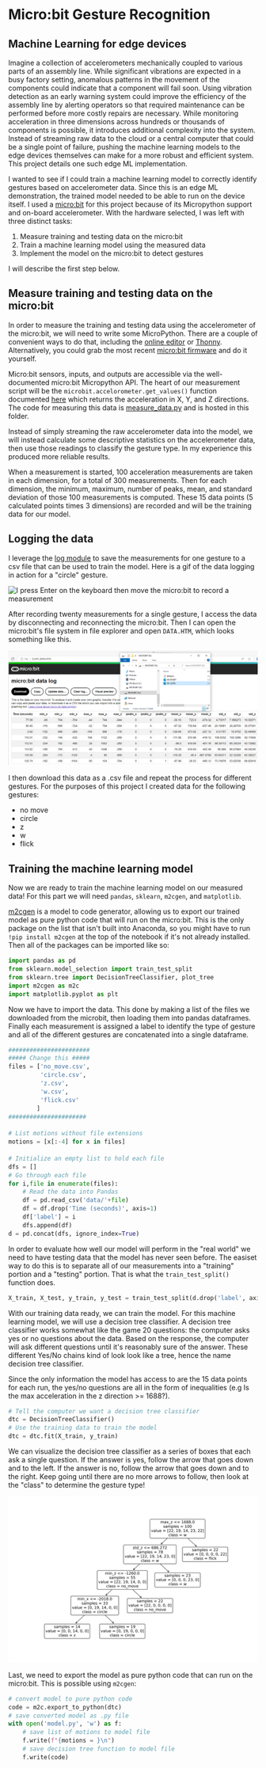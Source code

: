 # Micro:bit Gesture Recognition

## Machine Learning for edge devices
Imagine a collection of accelerometers mechanically coupled to various parts of an assembly line.
While significant vibrations are expected in a busy factory setting, anomalous patterns in the movement of the components could indicate that a component will fail soon.
Using vibration detection as an early warning system could improve the efficiency of the assembly line by alerting operators so that required maintenance can be performed before more costly repairs are necessary.
While monitoring acceleration in three dimensions across hundreds or thousands of components is possible, it introduces additional complexity into the system.
Instead of streaming raw data to the cloud or a central computer that could be a single point of failure, pushing the machine learning models to the edge devices themselves can make for a more robust and efficient system.
This project details one such edge ML implementation.

I wanted to see if I could train a machine learning model to correctly identify gestures based on accelerometer data.
Since this is an edge ML demonstration, the trained model needed to be able to run on the device itself.
I used a [micro:bit](https://microbit.org/get-started/user-guide/features-in-depth/) for this project because of its Micropython support and on-board accelerometer.
With the hardware selected, I was left with three distinct tasks:

1. Measure training and testing data on the micro:bit
1. Train a machine learning model using the measured data
1. Implement the model on the micro:bit to detect gestures

I will describe the first step below.

## Measure training and testing data on the micro:bit
In order to measure the training and testing data using the accelerometer of the micro:bit, we will need to write some MicroPython.
There are a couple of convenient ways to do that, including the [online editor](https://python.microbit.org/) or [Thonny](https://thonny.org/).
Alternatively, you could grab the most recent [micro:bit firmware](https://github.com/microbit-foundation/micropython-microbit-v2/releases) and do it yourself.

Micro:bit  sensors, inputs, and outputs are accessible via the well-documented micro:bit  Micropython API.
The heart of our measurement script will be the `microbit.accelorometer.get_values()` function documented [here](https://microbit-micropython.readthedocs.io/en/v2-docs/accelerometer.html#microbit.accelerometer.get_values) which returns the acceleration in X, Y, and Z directions.
The code for measuring this data is [measure_data.py](measure_data.py) and is hosted in this folder.

Instead of simply streaming the raw accelerometer data into the model, we will instead calculate some descriptive statistics on the accelerometer data, then use those readings to classify the gesture type.
In my experience this produced more reliable results.

When a measurement is started, 100 acceleration measurements are taken in each dimension, for a total of 300 measurements.
Then for each dimension, the minimum, maximum, number of peaks, mean, and standard deviation of those 100 measurements is computed.
These 15 data points (5 calculated points times 3 dimensions) are recorded and will be the training data for our model.

## Logging the data

I leverage the [log module](https://microbit-micropython.readthedocs.io/en/v2-docs/log.html) to save the measurements for one gesture to a csv file that can be used to train the model.
Here is a gif of the data logging in action for a "circle" gesture.

![I press Enter on the keyboard then move the micro:bit to record a measurement](media/circle.gif)

After recording twenty measurements for a single gesture, I access the data by disconnecting and reconnecting the micro:bit.
Then I can open the micro:bit's file system in file explorer and open `DATA.HTM`, which looks something like this.

![Measurement data available for download off the micro:bit](media/log.png)

I then download this data as a .csv file and repeat the process for different gestures.
For the purposes of this project I created data for the following gestures:

- no move
- circle
- z
- w
- flick

## Training the machine learning model
Now we are ready to train the machine learning model on our measured data!
For this part we will need `pandas`, `sklearn`, `m2cgen`, and `matplotlib`.

[m2cgen](https://github.com/BayesWitnesses/m2cgen) is a model to code generator, allowing us to export our trained model as pure python code that will run on the micro:bit.
This is the only package on the list that isn't built into Anaconda, so you might have to run `!pip install m2cgen` at the top of the notebook if it's not already installed.
Then all of the packages can be imported like so:

```python
import pandas as pd
from sklearn.model_selection import train_test_split
from sklearn.tree import DecisionTreeClassifier, plot_tree
import m2cgen as m2c
import matplotlib.pyplot as plt
```

Now we have to import the data.
This done by making a list of the files we downloaded from the microbit, then loading them into pandas dataframes.
Finally each measurement is assigned a label to identify the type of gesture and all of the different gestures are concatenated into a single dataframe.

```python
#######################
##### Change this #####
files = ['no_move.csv',
         'circle.csv',
         'z.csv',
         'w.csv',
         'flick.csv'
        ]
######################

# List motions without file extensions
motions = [x[:-4] for x in files]

# Initialize an empty list to hold each file
dfs = []
# Go through each file
for i,file in enumerate(files):
    # Read the data into Pandas
    df = pd.read_csv('data/'+file)
    df = df.drop('Time (seconds)', axis=1)
    df['label'] = i
    dfs.append(df)
d = pd.concat(dfs, ignore_index=True)
```

In order to evaluate how well our model will perform in the "real world" we need to have testing data that the model has never seen before.
The easiset way to do this is to separate all of our measurements into a "training" portion and a "testing" portion.
That is what the `train_test_split()` function does.

```python
X_train, X_test, y_train, y_test = train_test_split(d.drop('label', axis=1).values, d['label'].values, test_size=0.2)
```

With our training data ready, we can train the model.
For this machine learning model, we will use a decision tree classifier. A decision tree classifier works somewhat like the game 20 questions: the computer asks yes or no questions about the data. Based on the response, the computer will ask different questions until it's reasonably sure of the answer. These different Yes/No chains kind of look look like a tree, hence the name decision tree classifier.

Since the only information the model has access to are the 15 data points for each run, the yes/no questions are all in the form of inequalities (e.g Is the max acceleration in the z direction >= 1688?).

```python
# Tell the computer we want a decision tree classifier
dtc = DecisionTreeClassifier()
# Use the training data to train the model
dtc = dtc.fit(X_train, y_train)
```

We can visualize the decision tree classifier as a series of boxes that each ask a single question.
If the answer is yes, follow the arrow that goes down and to the left.
If the answer is no, follow the arrow that goes down and to the right.
Keep going until there are no more arrows to follow, then look at the "class" to determine the gesture type!

![Decision tree classifier visualization](media/dtc.svg)

Last, we need to export the model as pure python code that can run on the micro:bit.
This is possible using `m2cgen`:

```python
# convert model to pure python code
code = m2c.export_to_python(dtc)
# save converted model as .py file
with open('model.py', 'w') as f:
    # save list of motions to model file
    f.write(f"{motions = }\n")
    # save decision tree function to model file
    f.write(code)
```
